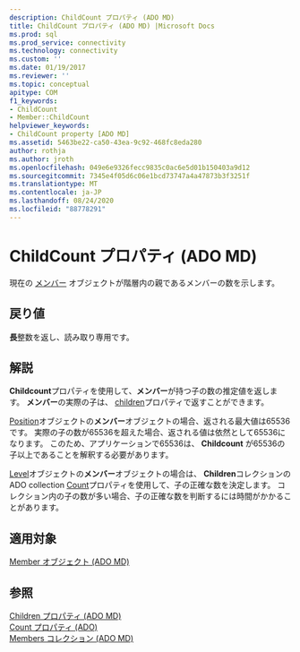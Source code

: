 ```yaml
---
description: ChildCount プロパティ (ADO MD)
title: ChildCount プロパティ (ADO MD) |Microsoft Docs
ms.prod: sql
ms.prod_service: connectivity
ms.technology: connectivity
ms.custom: ''
ms.date: 01/19/2017
ms.reviewer: ''
ms.topic: conceptual
apitype: COM
f1_keywords:
- ChildCount
- Member::ChildCount
helpviewer_keywords:
- ChildCount property [ADO MD]
ms.assetid: 5463be22-ca50-43ea-9c92-468fc8eda280
author: rothja
ms.author: jroth
ms.openlocfilehash: 049e6e9326fecc9835c0ac6e5d01b150403a9d12
ms.sourcegitcommit: 7345e4f05d6c06e1bcd73747a4a47873b3f3251f
ms.translationtype: MT
ms.contentlocale: ja-JP
ms.lasthandoff: 08/24/2020
ms.locfileid: "88778291"
---
```

# <a name="childcount-property-ado-md"></a>ChildCount プロパティ (ADO MD)
現在の [メンバー](./member-object-ado-md.md) オブジェクトが階層内の親であるメンバーの数を示します。  
  
## <a name="return-values"></a>戻り値  
 **長**整数を返し、読み取り専用です。  
  
## <a name="remarks"></a>解説  
 **Childcount**プロパティを使用して、**メンバー**が持つ子の数の推定値を返します。 **メンバー**の実際の子は、 [children](./children-property-ado-md.md)プロパティで返すことができます。  
  
 [Position](./position-object-ado-md.md)オブジェクトの**メンバー**オブジェクトの場合、返される最大値は65536です。 実際の子の数が65536を超えた場合、返される値は依然として65536になります。 このため、アプリケーションで65536は、 **Childcount** が65536の子以上であることを解釈する必要があります。  
  
 [Level](./level-object-ado-md.md)オブジェクトの**メンバー**オブジェクトの場合は、 **Children**コレクションの ADO collection [Count](../ado-api/count-property-ado.md)プロパティを使用して、子の正確な数を決定します。 コレクション内の子の数が多い場合、子の正確な数を判断するには時間がかかることがあります。  
  
## <a name="applies-to"></a>適用対象  
 [Member オブジェクト (ADO MD)](./member-object-ado-md.md)  
  
## <a name="see-also"></a>参照  
 [Children プロパティ (ADO MD)](./children-property-ado-md.md)   
 [Count プロパティ (ADO)](../ado-api/count-property-ado.md)   
 [Members コレクション (ADO MD)](./members-collection-ado-md.md)